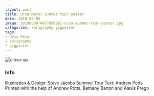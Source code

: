 ```yaml
---
layout: post
title: Ursa Major summer tour poster
date: 2010-08-09
image: 20100809-4877856861-ursa-summer-tour-poster.jpg
categories: serigraphy gigposter
tags: 
- Ursa Major
- serigraphy
- gigposter
---
```


![close-up][1]

### Info
Illustration & Design: Steve Jacobs 
Summer Tour Text: Andrew Potts  
Printed with the help of Andrew Potts, Bethany Barton and Alexis Prego

[1]: http://stevenja.co/bs/images/large/20100809-4877856861-ursa-summer-tour-poster.jpg
